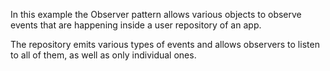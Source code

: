 In this example the Observer pattern allows various objects to observe events that are happening inside a user repository of an app.

The repository emits various types of events and allows observers to listen to all of them, as well as only individual ones.
